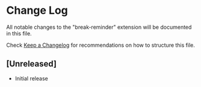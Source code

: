 # Change Log

All notable changes to the "break-reminder" extension will be documented in this file.

Check [Keep a Changelog](http://keepachangelog.com/) for recommendations on how to structure this file.

## [Unreleased]

- Initial release